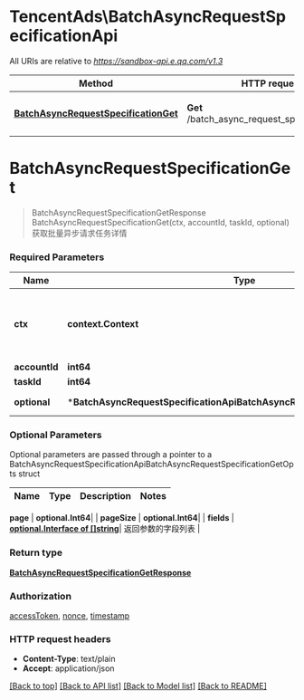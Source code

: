 # TencentAds\BatchAsyncRequestSpecificationApi

All URIs are relative to *https://sandbox-api.e.qq.com/v1.3*

Method | HTTP request | Description
------------- | ------------- | -------------
[**BatchAsyncRequestSpecificationGet**](BatchAsyncRequestSpecificationApi.md#BatchAsyncRequestSpecificationGet) | **Get** /batch_async_request_specification/get | 获取批量异步请求任务详情


# **BatchAsyncRequestSpecificationGet**
> BatchAsyncRequestSpecificationGetResponse BatchAsyncRequestSpecificationGet(ctx, accountId, taskId, optional)
获取批量异步请求任务详情

### Required Parameters

Name | Type | Description  | Notes
------------- | ------------- | ------------- | -------------
 **ctx** | **context.Context** | context for authentication, logging, cancellation, deadlines, tracing, etc.
  **accountId** | **int64**|  | 
  **taskId** | **int64**|  | 
 **optional** | ***BatchAsyncRequestSpecificationApiBatchAsyncRequestSpecificationGetOpts** | optional parameters | nil if no parameters

### Optional Parameters
Optional parameters are passed through a pointer to a BatchAsyncRequestSpecificationApiBatchAsyncRequestSpecificationGetOpts struct

Name | Type | Description  | Notes
------------- | ------------- | ------------- | -------------


 **page** | **optional.Int64**|  | 
 **pageSize** | **optional.Int64**|  | 
 **fields** | [**optional.Interface of []string**](string.md)| 返回参数的字段列表 | 

### Return type

[**BatchAsyncRequestSpecificationGetResponse**](BatchAsyncRequestSpecificationGetResponse.md)

### Authorization

[accessToken](../README.md#accessToken), [nonce](../README.md#nonce), [timestamp](../README.md#timestamp)

### HTTP request headers

 - **Content-Type**: text/plain
 - **Accept**: application/json

[[Back to top]](#) [[Back to API list]](../README.md#documentation-for-api-endpoints) [[Back to Model list]](../README.md#documentation-for-models) [[Back to README]](../README.md)

